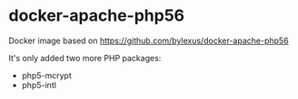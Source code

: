 # docker-apache-php56
Docker image based on https://github.com/bylexus/docker-apache-php56

It's only added two more PHP packages:

* php5-mcrypt
* php5-intl
